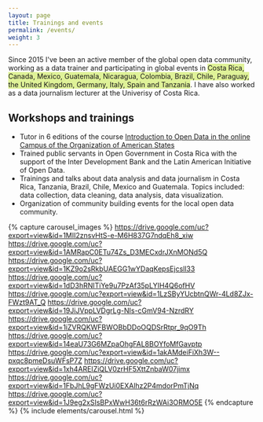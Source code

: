 ```yaml
---
layout: page
title: Trainings and events
permalink: /events/
weight: 3
---
```


Since 2015 I've been an active member of the global open data community, working as a data trainer and participating in global events in <span style="background-color:#dff298">Costa Rica, Canada, Mexico, Guatemala, Nicaragua, Colombia, Brazil, Chile, Paraguay, the United Kingdom, Germany, Italy, Spain and Tanzania</span>.  I have also worked as a data journalism lecturer at the Univerisy of Costa Rica.  


## Workshops and trainings

* Tutor in 6 editions of the course [Introduction to Open Data in the online Campus of the Organization of American States](https://www.oas.org/es/sap/dgpe/escuelagob/cursos_introduccion-a-los-datos-abiertos.asp)
* Trained public servants in Open Government in Costa Rica with the support of the Inter Development Bank and the Latin American Initiative of Open Data.
* Trainings and talks about data analysis and data journalism in Costa Rica, Tanzania, Brazil, Chile, Mexico and Guatemala. Topics included: data collection, data cleaning, data analysis, data visualization. 
* Organization of community building events for the local open data community.  

{% capture carousel_images %}
https://drive.google.com/uc?export=view&id=1MII2znsvHtS-e-M6H837G7ndqEh8_xiw
https://drive.google.com/uc?export=view&id=1AMRapC0ETu74Zs_D3MECxdrJXnMONd5Q
https://drive.google.com/uc?export=view&id=1KZ9o2sRkbUAEGG1wYDaqKepsEjcsll33
https://drive.google.com/uc?export=view&id=1dD3hRNITiYe9u7PzAf35pLYIH4Q6ofHV
https://drive.google.com/uc?export=view&id=1LzSByYUcbtnQWr-4Ld8ZJx-FWzt9AT_Q
https://drive.google.com/uc?export=view&id=19JiJVppLVDgrLg-NIs-cGmV94-NzrdRY
https://drive.google.com/uc?export=view&id=1iZVRQKWFBWOBbDDoOQDSrRtpr_9qO9Th
https://drive.google.com/uc?export=view&id=14eaU73G6MZpaOhgFAL8BOYfoMfGavptp
https://drive.google.com/uc?export=view&id=1akAMdeiFiXh3W--pxqc8pmeDsuWFsP7Z
https://drive.google.com/uc?export=view&id=1xh4AREIZiQLV0zrHF5XttZnbaW07jimx
https://drive.google.com/uc?export=view&id=1FbJhL9gFWzUi0EXAlhz2P4mdorPmTjNq
https://drive.google.com/uc?export=view&id=1J9eg2xSIsBPxWwH36t6rRzWAi3ORMO5E
{% endcapture %}
{% include elements/carousel.html %}







